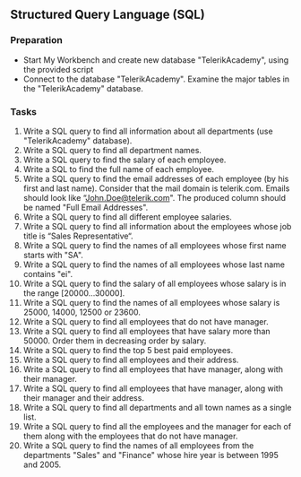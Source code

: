 ## Structured Query Language (SQL)


### Preparation
- Start My Workbench and create new database "TelerikAcademy", using the provided script
- Connect to the database "TelerikAcademy". Examine the major tables in the "TelerikAcademy" database.

### Tasks

1.	Write a SQL query to find all information about all departments (use "TelerikAcademy" database).
1.	Write a SQL query to find all department names.
1.	Write a SQL query to find the salary of each employee.
1.	Write a SQL to find the full name of each employee.
1.	Write a SQL query to find the email addresses of each employee (by his first and last name). Consider that the mail domain is telerik.com. Emails should look like “John.Doe@telerik.com". The produced column should be named "Full Email Addresses".
1.	Write a SQL query to find all different employee salaries.
1.	Write a SQL query to find all information about the employees whose job title is “Sales Representative“.
1.	Write a SQL query to find the names of all employees whose first name starts with "SA".
1.	Write a SQL query to find the names of all employees whose last name contains "ei".
1.	Write a SQL query to find the salary of all employees whose salary is in the range [20000…30000].
1.	Write a SQL query to find the names of all employees whose salary is 25000, 14000, 12500 or 23600.
1.	Write a SQL query to find all employees that do not have manager.
1.	Write a SQL query to find all employees that have salary more than 50000. Order them in decreasing order by salary.
1.	Write a SQL query to find the top 5 best paid employees.
1.	Write a SQL query to find all employees and their address.
1.	Write a SQL query to find all employees that have manager, along with their manager.
1.	Write a SQL query to find all employees that have manager, along with their manager and their address.
1.	Write a SQL query to find all departments and all town names as a single list.
1.	Write a SQL query to find all the employees and the manager for each of them along with the employees that do not have manager.
1.	Write a SQL query to find the names of all employees from the departments "Sales" and "Finance" whose hire year is between 1995 and 2005.